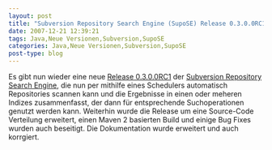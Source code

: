 ```yaml
---
layout: post
title: "Subversion Repository Search Engine (SupoSE) Release 0.3.0.0RC1 (Earth)"
date: 2007-12-21 12:39:21
tags: Java,Neue Versionen,Subversion,SupoSE
categories: Java,Neue Versionen,Subversion,SupoSE
post-type: blog
---
```

Es gibt nun wieder eine neue <a href="http://supose.soebes.de/milestone/0.3.0%20Earth"  title="Release 0.3.0.0RC1">Release 0.3.0.0RC1</a> der <a href="http://supose.soebes.de"  title="SupoSE">Subversion Repository Search Engine</a>, die nun per mithilfe eines Schedulers automatisch Repositories scannen kann und die Ergebnisse in einen oder meheren Indizes zusammenfasst, der dann für entsprechende Suchoperationen genutzt werden kann. Weiterhin wurde die Release um eine Source-Code Verteilung erweitert, einen Maven 2 basierten Build und einige Bug Fixes wurden auch beseitigt. Die Dokumentation wurde erweitert und auch korrgiert.
